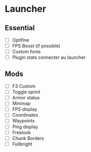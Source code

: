 # Launcher

## Essential
- [ ] Optifine
- [ ] FPS Boost (if possible)
- [ ] Custom fonts
- [ ] Plugin stats connecter au launcher

## Mods
- [ ] F3 Custom
- [ ] Toggle sprint
- [ ] Armor status
- [ ] Minimap
- [ ] FPS display
- [ ] Coordinates 
- [ ] Waypoints
- [ ] Ping display
- [ ] Freelook
- [ ] Chunk Borders
- [ ] Fullbright
